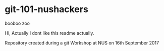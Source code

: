 # git-101-nushackers
booboo zoo

Hi, Actually I dont like this readme actually.

Repository created during a git Workshop at NUS on 16th September 2017
